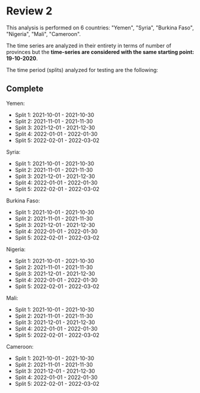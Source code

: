 # Review 2

This analysis is performed on 6 countries: "Yemen", "Syria", "Burkina Faso", "Nigeria", "Mali", "Cameroon".

The time series are analyzed in their entirety in terms of number of provinces but the **time-series are considered with the same starting point: 19-10-2020**.

The time period (splits) analyzed for testing are the following:

## Complete 

Yemen: 

- Split 1: 2021-10-01 - 2021-10-30
- Split 2: 2021-11-01 - 2021-11-30
- Split 3: 2021-12-01 - 2021-12-30
- Split 4: 2022-01-01 - 2022-01-30
- Split 5: 2022-02-01 - 2022-03-02

Syria: 

- Split 1: 2021-10-01 - 2021-10-30
- Split 2: 2021-11-01 - 2021-11-30
- Split 3: 2021-12-01 - 2021-12-30
- Split 4: 2022-01-01 - 2022-01-30
- Split 5: 2022-02-01 - 2022-03-02
    
Burkina Faso:

- Split 1: 2021-10-01 - 2021-10-30
- Split 2: 2021-11-01 - 2021-11-30
- Split 3: 2021-12-01 - 2021-12-30
- Split 4: 2022-01-01 - 2022-01-30
- Split 5: 2022-02-01 - 2022-03-02

Nigeria:

- Split 1: 2021-10-01 - 2021-10-30
- Split 2: 2021-11-01 - 2021-11-30
- Split 3: 2021-12-01 - 2021-12-30
- Split 4: 2022-01-01 - 2022-01-30
- Split 5: 2022-02-01 - 2022-03-02

Mali:

- Split 1: 2021-10-01 - 2021-10-30
- Split 2: 2021-11-01 - 2021-11-30
- Split 3: 2021-12-01 - 2021-12-30
- Split 4: 2022-01-01 - 2022-01-30
- Split 5: 2022-02-01 - 2022-03-02

Cameroon:

- Split 1: 2021-10-01 - 2021-10-30
- Split 2: 2021-11-01 - 2021-11-30
- Split 3: 2021-12-01 - 2021-12-30
- Split 4: 2022-01-01 - 2022-01-30
- Split 5: 2022-02-01 - 2022-03-02